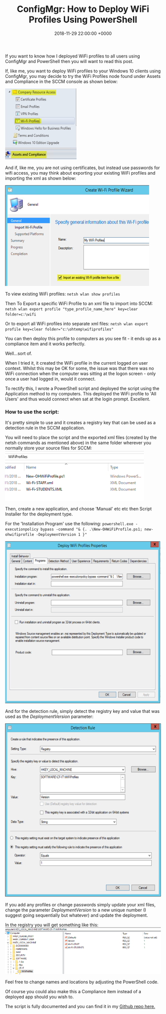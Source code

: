 ﻿---
layout: post
title:  "ConfigMgr: How to Deploy WiFi Profiles Using PowerShell"
date:   2018-11-29 22:00:00 +0000
categories: ConfigMgr
tags: [configmgr,powershell,deployment]
---
If you want to know how I deployed WiFi profiles to all users using ConfigMgr and PowerShell then you will want to read this post.

If, like me, you want to deploy WiFi profiles to your Windows 10 clients using ConfigMgr, you may decide to try the WiFi Profiles node found under Assets and Compliance in the SCCM console as shown below:

![SCCM-WiFi-Prof1](/assets/images/SCCM-WiFi-Prof1.png)

And if, like me, you are not using certificates, but instead use passwords for wifi access, you may think about exporting your existing WiFi profiles and importing the xml as shown below:

![SCCM-WiFi-Prof2](/assets/images/SCCM-WiFi-Prof2.png)

To view existing WiFi profiles:
`netsh wlan show profiles`

Then To Export a specific WiFi Profile to an xml file to import into SCCM:
`netsh wlan export profile "type_profile_name_here" key=clear folder=c:\wifi`

Or to export all WiFi profiles into separate xml files:
 `netsh wlan export profile key=clear folder="c:\ohtemp\wifiprofiles"`

You can then deploy this profile to computers as you see fit - it ends up as a compliance item and it works perfectly.

Well...sort of.

When I tried it, it created the WiFi profile in the current logged on user context.  Whilst this may be OK for some, the issue was that there was no WiFi connection when the computer was sitting at the logon screen - only once a user had logged in, would it connect.

To rectify this, I wrote a PowerShell script and deployed the script using the Application method to my computers.  This deployed the WiFi profile to 'All Users' and thus would connect when sat at the login prompt. Excellent.

### How to use the script:
It's pretty simple to use and it creates a registry key that can be used as a detection rule in the SCCM application.

You will need to place the script and the exported xml files (created by the netsh commands as mentioned above) in the same folder wherever you normally store your source files for SCCM:
![Files](/assets/images/Files.png)

Then, create a new application, and choose 'Manual' etc etc then Script Installer for the deployment type.

For the 'Installation Program' use the following:
`powershell.exe -executionpolicy bypass -command "& {. .\New-OHWiFiProfile.ps1; new-ohwifiprofile -DeploymentVersion 1 }"`

![InstallPRog](/assets/images/InstallPRog.PNG)

And for the detection rule, simply detect the registry key and value that was used as the *DeploymentVersion* parameter:

![Detection-Rule](/assets/images/Detection-Rule.png)

If you add any profiles or change passwords simply update your xml files, change the parameter *DeploymentVersion* to a new unique number (I suggest going sequentially but whatever) and update the deployment.

In the registry you will get something like this:
![Registry](/assets/images/Registry.png)

Feel free to change names and locations by adjusting the PowerShell code.

Of course you could also make this a Compliance item instead of a deployed app should you wish to.

The script is fully documented and you can find it in my [Github repo here.](https://github.com/ozthe2/Powershell/blob/master/SCCM/New-OHWiFiProfile)
